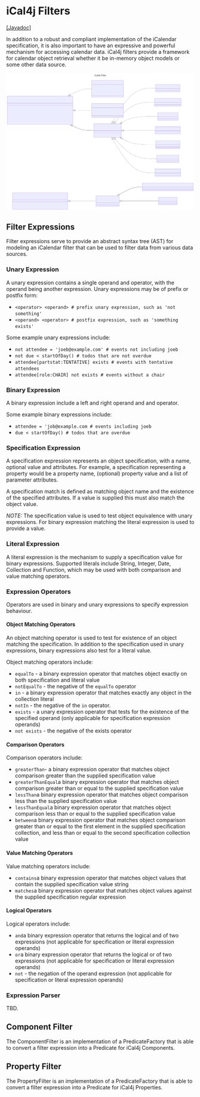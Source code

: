# iCal4j Filters

[[Javadoc]](https://javadoc.io/doc/org.mnode.ical4j/ical4j/latest/ical4j.core/net/fortuna/ical4j/filter/package-summary.html)

In addition to a robust and compliant implementation of the iCalendar specification, it is also important to have
an expressive and powerful mechanism for accessing calendar data. iCal4j filters provide a framework for calendar
object retrieval whether it be in-memory object models or some other data source.

![filter.mmd.svg](images/filter.mmd.svg)

## Filter Expressions

Filter expressions serve to provide an abstract syntax tree (AST) for modeling an iCalendar filter that can be
used to filter data from various data sources.

### Unary Expression

A unary expression contains a single operand and operator, with the operand being another expression. Unary
expressions may be of prefix or postfix form:

* `<operator> <operand> # prefix unary expression, such as 'not something'`
* `<operand> <operator> # postfix expression, such as 'something exists'`

Some example unary expressions include:

* `not attendee = 'joeb@example.com' # events not including joeb` 
* `not due < startOfDay() # todos that are not overdue`
* `attendee[partstat:TENTATIVE] exists # events with tentative attendees`
* `attendee[role:CHAIR] not exists # events without a chair`

### Binary Expression

A binary expression include a left and right operand and and operator.

Some example binary expressions include:

* `attendee = 'job@example.com # events including joeb`
* `due < startOfDay() # todos that are overdue`


### Specification Expression

A specification expression represents an object specification, with a name, optional value and attributes.
For example, a specification representing a property would be a property name, (optional) property value and
a list of parameter attributes.

A specification match is defined as matching object name and the existence of the specified attributes. If a
value is supplied this must also match the object value.

_NOTE:_ The specification value is used to test object equivalence with unary expressions. For binary
expression matching the literal expression is used to provide a value.

### Literal Expression

A literal expression is the mechanism to supply a specification value for binary expressions. Supported literals
include String, Integer, Date, Collection and Function, which may be used with both comparison and value matching operators.

### Expression Operators

Operators are used in binary and unary expressions to specify expression behaviour.

#### Object Matching Operators

An object matching operator is used to test for existence of an object matching the specification. In addition
to the specification used in unary expressions, binary expressions also test for a literal value.

Object matching operators include:

* `equalTo` - a binary expression operator that matches object exactly on both specification and literal value
* `notEqualTo` - the negative of the `equalTo` operator
* `in` - a binary expression operator that matches exactly any object in the collection literal
* `notIn` - the negative of the `in` operator.
* `exists` - a unary expression operator that tests for the existence of the specified operand 
(only applicable for specification expression operands)
* `not exists` - the negative of the exists operator

#### Comparison Operators

Comparison operators include:

* `greaterThan`- a binary expression operator that matches object comparison greater than the supplied specification value
* `greaterThanEqual`a binary expression operator that matches object comparison greater than or equal to the supplied specification value
* `lessThan`a binary expression operator that matches object comparison less than the supplied specification value
* `lessThanEqual`a binary expression operator that matches object comparison less than or equal to the supplied specification value
* `between`a binary expression operator that matches object comparison greater than or equal to the first element in the supplied specification collection, and less than or equal to the second specification collection value

#### Value Matching Operators

Value matching operators include:

* `contains`a binary expression operator that matches object values that contain the supplied specification value string
* `matches`a binary expression operator that matches object values against the supplied specification regular expression

#### Logical Operators

Logical operators include:

* `and`a binary expression operator that returns the logical and of two expressions (not applicable for specification or literal expression operands)
* `or`a binary expression operator that returns the logical or of two expressions (not applicable for specification or literal expression operands)
* `not` - the negation of the operand expression (not applicable for specification or literal expression operands)

### Expression Parser

TBD.


## Component Filter

The ComponentFilter is an implementation of a PredicateFactory that is able to convert a filter expression
into a Predicate for iCal4j Components.

## Property Filter

The PropertyFilter is an implementation of a PredicateFactory that is able to convert a filter expression
into a Predicate for iCal4j Properties.
